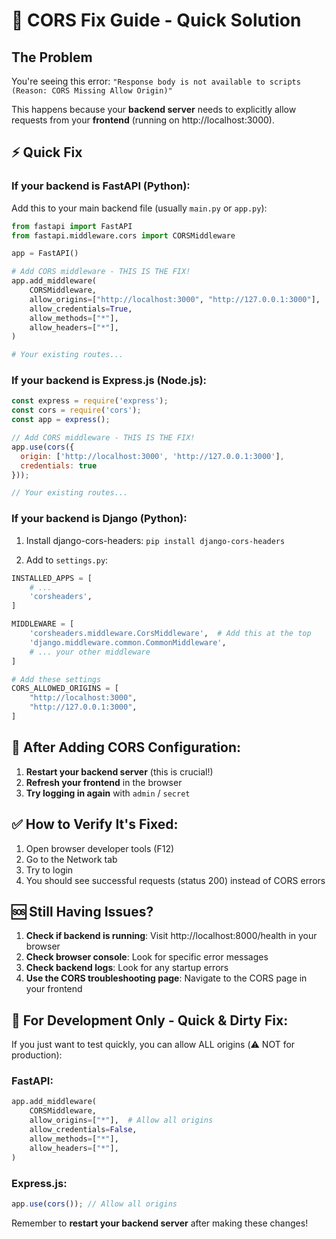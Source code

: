 # 🔧 CORS Fix Guide - Quick Solution

## The Problem
You're seeing this error: `"Response body is not available to scripts (Reason: CORS Missing Allow Origin)"`

This happens because your **backend server** needs to explicitly allow requests from your **frontend** (running on http://localhost:3000).

## ⚡ Quick Fix

### If your backend is FastAPI (Python):

Add this to your main backend file (usually `main.py` or `app.py`):

```python
from fastapi import FastAPI
from fastapi.middleware.cors import CORSMiddleware

app = FastAPI()

# Add CORS middleware - THIS IS THE FIX!
app.add_middleware(
    CORSMiddleware,
    allow_origins=["http://localhost:3000", "http://127.0.0.1:3000"],  # Next.js frontend
    allow_credentials=True,
    allow_methods=["*"],
    allow_headers=["*"],
)

# Your existing routes...
```

### If your backend is Express.js (Node.js):

```javascript
const express = require('express');
const cors = require('cors');
const app = express();

// Add CORS middleware - THIS IS THE FIX!
app.use(cors({
  origin: ['http://localhost:3000', 'http://127.0.0.1:3000'],
  credentials: true
}));

// Your existing routes...
```

### If your backend is Django (Python):

1. Install django-cors-headers: `pip install django-cors-headers`

2. Add to `settings.py`:
```python
INSTALLED_APPS = [
    # ...
    'corsheaders',
]

MIDDLEWARE = [
    'corsheaders.middleware.CorsMiddleware',  # Add this at the top
    'django.middleware.common.CommonMiddleware',
    # ... your other middleware
]

# Add these settings
CORS_ALLOWED_ORIGINS = [
    "http://localhost:3000",
    "http://127.0.0.1:3000",
]
```

## 🔄 After Adding CORS Configuration:

1. **Restart your backend server** (this is crucial!)
2. **Refresh your frontend** in the browser
3. **Try logging in again** with `admin` / `secret`

## ✅ How to Verify It's Fixed:

1. Open browser developer tools (F12)
2. Go to the Network tab
3. Try to login
4. You should see successful requests (status 200) instead of CORS errors

## 🆘 Still Having Issues?

1. **Check if backend is running**: Visit http://localhost:8000/health in your browser
2. **Check browser console**: Look for specific error messages
3. **Check backend logs**: Look for any startup errors
4. **Use the CORS troubleshooting page**: Navigate to the CORS page in your frontend

## 🎯 For Development Only - Quick & Dirty Fix:

If you just want to test quickly, you can allow ALL origins (⚠️ NOT for production):

### FastAPI:
```python
app.add_middleware(
    CORSMiddleware,
    allow_origins=["*"],  # Allow all origins
    allow_credentials=False,
    allow_methods=["*"],
    allow_headers=["*"],
)
```

### Express.js:
```javascript
app.use(cors()); // Allow all origins
```

Remember to **restart your backend server** after making these changes!
